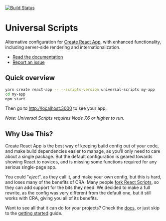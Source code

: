 [![Build Status](https://travis-ci.org/GlueDigital/universal-scripts.svg?branch=master)](https://travis-ci.org/GlueDigital/universal-scripts)

Universal Scripts
=================

Alternative configuration for [Create React App](https://github.com/facebookincubator/create-react-app), with enhanced functionality, including server-side rendering and internationalization.

- [Read the documentation](https://gluedigital.github.io/universal-scripts)
- [Report an issue](https://github.com/GlueDigital/universal-scripts/issues/new)


Quick overview
--------------

```bash
yarn create react-app -- --scripts-version universal-scripts my-app
cd my-app
npm start
```

Then go to [http://localhost:3000](http://localhost:3000) to see your app.

_Note: Universal Scripts requires Node 7.6 or higher to run._

Why Use This?
-------------

Create React App is the best way of keeping build config out of your code, and make build dependencies easier to manage, as you'll only need to care about a single package. But the default configuration is geared towards showing React to novices, and is missing some functions required for any serious single-page app.

You could "_eject_", as they call it, and make your own config, but this is hard, and loses many of the benefits of CRA. Many people [fork React Scripts](https://medium.com/@kitze/configure-create-react-app-without-ejecting-d8450e96196a), so they can add support for the bits they need. We decided to make a full rewrite, as the config was very different from the default one, but it still works with CRA, giving you all of its benefits.

Want to see all that it can do for your projects? Check the [docs](https://gluedigital.github.io/universal-scripts), or just skip to the [getting started](https://gluedigital.github.io/universal-scripts/getting-started) guide.
